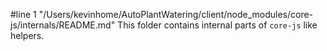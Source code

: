 #line 1 "/Users/kevinhome/AutoPlantWatering/client/node_modules/core-js/internals/README.md"
This folder contains internal parts of `core-js` like helpers.
